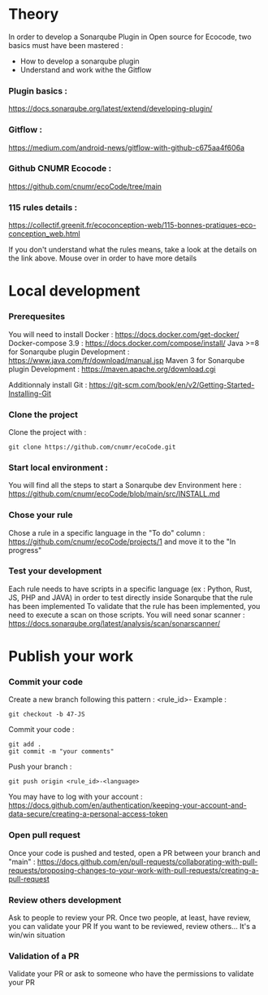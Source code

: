 # Theory

In order to develop a Sonarqube Plugin in Open source for Ecocode, two basics must have been mastered : 
* How to develop a sonarqube plugin 
* Understand and work withe the Gitflow

### Plugin basics : 

https://docs.sonarqube.org/latest/extend/developing-plugin/

### Gitflow :

https://medium.com/android-news/gitflow-with-github-c675aa4f606a

### Github CNUMR Ecocode :

https://github.com/cnumr/ecoCode/tree/main

### 115 rules details : 

https://collectif.greenit.fr/ecoconception-web/115-bonnes-pratiques-eco-conception_web.html

If you don't understand what the rules means, take a look at the details on the link above. Mouse over in order to have more details


# Local development

### Prerequesites

You will need to install Docker : https://docs.docker.com/get-docker/
Docker-compose 3.9 : https://docs.docker.com/compose/install/
Java >=8 for Sonarqube plugin Development : https://www.java.com/fr/download/manual.jsp
Maven 3 for Sonarqube plugin Development : https://maven.apache.org/download.cgi

Additionnaly install Git : https://git-scm.com/book/en/v2/Getting-Started-Installing-Git

### Clone the project

Clone the project with :

```
git clone https://github.com/cnumr/ecoCode.git
```

### Start local environment :

You will find all the steps to start a Sonarqube dev Environment here : https://github.com/cnumr/ecoCode/blob/main/src/INSTALL.md

### Chose your rule

Chose a rule in a specific language in the "To do" column : https://github.com/cnumr/ecoCode/projects/1 and move it to the "In progress" 

### Test your development

Each rule needs to have scripts in a specific language (ex : Python, Rust, JS, PHP and JAVA) in order to test directly inside Sonarqube that the rule has been implemented
To validate that the rule has been implemented, you need to execute a scan on those scripts. You will need sonar scanner : https://docs.sonarqube.org/latest/analysis/scan/sonarscanner/


# Publish your work

### Commit your code 

Create a new branch following this pattern : <rule_id>-<language>
Example : 
```
git checkout -b 47-JS
```

Commit your code : 
```
git add .
git commit -m "your comments"
```

Push your branch :
```
git push origin <rule_id>-<language>
```

You may have to log with your account : https://docs.github.com/en/authentication/keeping-your-account-and-data-secure/creating-a-personal-access-token

### Open pull request

Once your code is pushed and tested, open a PR between your branch and "main" : https://docs.github.com/en/pull-requests/collaborating-with-pull-requests/proposing-changes-to-your-work-with-pull-requests/creating-a-pull-request

### Review others development

Ask to people to review your PR. Once two people, at least, have review, you can validate your PR
If you want to be reviewed, review others... It's a win/win situation

### Validation of a PR

Validate your PR or ask to someone who have the permissions to validate your PR
